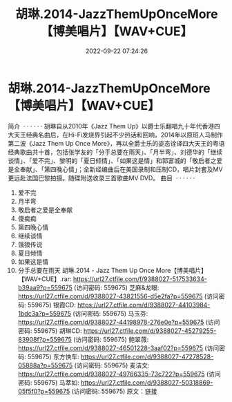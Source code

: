 ﻿---
title: 胡琳.2014-JazzThemUpOnceMore【博美唱片】【WAV+CUE】
date: 2022-09-22 07:24:26
categories: WAV车载音乐、镜像
tags: 华语中文
---
# 胡琳.2014-JazzThemUpOnceMore【博美唱片】【WAV+CUE】

简介  · · · · · ·
胡琳自从2010年《Jazz Them
Up》以爵士乐翻唱九十年代香港四大天王经典名曲后，在Hi-Fi发烧界引起不少热话和回响，2014年以原班人马制作第二波《Jazz
Them Up Once
More》，再以全爵士乐的姿态诠译四大天王的粤语经典歌曲共十首，包括张学友的「分手总要在雨天」、「月半弯」、刘德华的「继续谈情」、「爱不完」、黎明的「夏日倾情」、「如果这是情」和郭富城的「敬启者之爱是全奉献」、「第四晚心情」；全新经编曲后在美国录制和压制CD，唱片封套及MV更远赴法国巴黎拍摄。随碟附送收录三首歌曲MV
DVD。
曲目  · · · · · ·
01. 爱不完
02. 月半弯
03. 敬启者之爱是全奉献
04. 傻痴痴
05. 第四晚心情
06. 继续谈情
07. 饿狼传说
08. 夏日倾情
09. 如果这是情
10. 分手总要在雨天
胡琳.2014 - Jazz Them Up Once
More【博美唱片】【WAV+CUE】.rar: https://url27.ctfile.com/f/9388027-517533634-b39aa9?p=559675
(访问密码: 559675)
芝麻&龙眼: https://url27.ctfile.com/d/9388027-43821556-d5e2fa?p=559675
(访问密码: 559675)
银霞CD: https://url27.ctfile.com/d/9388027-44103984-1bdc3a?p=559675
(访问密码: 559675)
马玉芬: https://url27.ctfile.com/d/9388027-44198978-276e0e?p=559675
(访问密码: 559675)
胡琳CD: https://url27.ctfile.com/d/9388027-45279255-83908f?p=559675
(访问密码: 559675)
鲍翠薇: https://url27.ctfile.com/d/9388027-46501228-3aaf02?p=559675
(访问密码: 559675)
东方快车: https://url27.ctfile.com/d/9388027-47278528-05888a?p=559675
(访问密码: 559675)
麦洁文: https://url27.ctfile.com/d/9388027-49766335-73c722?p=559675
(访问密码: 559675)
马萃如: https://url27.ctfile.com/d/9388027-50318869-05f5f0?p=559675
(访问密码: 559675)
原文：[链接](https://blog.sina.com.cn/s/blog_1647c7e7601030zj5.html)